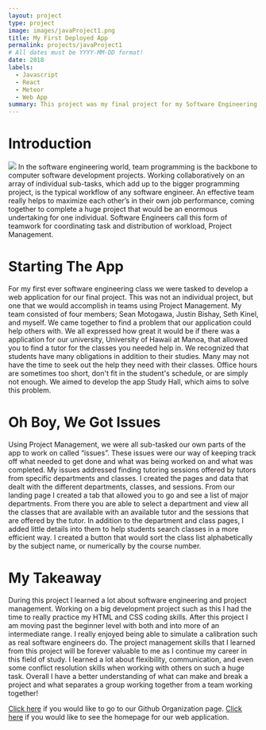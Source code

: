 ```yaml
---
layout: project
type: project
image: images/javaProject1.png
title: My First Deployed App
permalink: projects/javaProject1
# All dates must be YYYY-MM-DD format!
date: 2018
labels:
  - Javascript
  - React
  - Meteor
  - Web App
summary: This project was my final project for my Software Engineering class ICS 314. 
---
```

  Introduction
=================

<img class="ui large right floated image" src="/images/studyhall2.jpg">
In the software engineering world, team programming is the backbone to computer software development projects. Working collaboratively on an array of individual sub-tasks, which add up to the bigger programming project, is the typical workflow of any software engineer. An effective team really helps to maximize each other’s in their own job performance, coming together to complete a huge project that would be an enormous undertaking for one individual. Software Engineers call this form of teamwork for coordinating task and distribution of workload, Project Management.

  Starting The App
=================

For my first ever software engineering class we were tasked to develop a web application for our final project. This was not an individual project, but one that we would accomplish in teams using Project Management. My team consisted of four members; Sean Motogawa, Justin Bishay, Seth Kinel, and myself. We came together to find a problem that our application could help others with. We all expressed how great it would be if there was a application for our university, University of Hawaii at Manoa, that allowed you to find a tutor for the classes you needed help in. We recognized that students have many obligations in addition to their studies. Many may not have the time to seek out the help they need with their classes. Office hours are sometimes too short, don't fit in the student's schedule, or are simply not enough. We aimed to develop the app Study Hall, which aims to solve this problem.

  Oh Boy, We Got Issues
=================

Using Project Management, we were all sub-tasked our own parts of the app to work on called “issues”.  These issues were our way of keeping track off what needed to get done and what was being worked on and what was completed. My issues addressed finding tutoring sessions offered by tutors from specific departments and classes. I created the pages and data that dealt with the different departments, classes, and sessions. From our landing page I created a tab that allowed you to go and see a list of major departments. From there you are able to select a department and view all the classes that are available with an available tutor and the sessions that are offered by the tutor. In addition to the department and class pages, I added little details into them to help students search classes in a more efficient way. I created a button that would sort the class list alphabetically by the subject name, or numerically by the course number.

  My Takeaway 
=================

During this project I learned a lot about software engineering and project management. Working on a big development project such as this I had the time to really practice my HTML and CSS coding skills. After this project I am moving past the beginner level with both and into more of an intermediate range. I really enjoyed being able to simulate a calibration such as real software engineers do. The project management skills that I learned from this project will be forever valuable to me as I continue my career in this field of study. I learned a lot about flexibility, communication, and even some conflict resolution skills when working with others on such a huge task. Overall I have a better understanding of what can make and break a project and what separates a group working together from a team working together!

[Click here](https://github.com/study-hall) if you would like to go to our Github Organization page. [Click here](https://study-hall.github.io/) if you would like to see the homepage for our web application.
